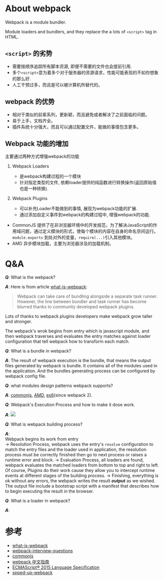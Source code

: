 
# About webpack
Webpack is a module bundler.

Module loaders and bundlers, and they replace the a lots of `<script>` tag in HTML.

## `<script>` 的劣势

* 需要按顺序追踪所有脚本资源, 即便不需要的文件也会提前引用.
* 多个`<script>`意为着多个对于服务器的资源请求，性能可能表现的不如你想象的那么好.
* 人工干预过多，而且是可以被计算机所替代的。

## webpack 的优势

* 相对于类似的前辈系列，更新颖，而且避免或者解决了之前面临的问题。
* 易于上手，文档齐全。
* 插件系统十分强大，而且可以通过配置文件，能做的事情包含更多。

## Webpack 功能的增加
主要通过两种方式增强webpack的功能

1. Webpack Loaders
    - 是webpack构建过程的一个模块
    - 针对指定类型的文件, 依赖loader提供的纯函数进行转换操作(返回原始值也是一种转换).

2. Webpack Plugins
    - 可以补充Loader不能做到的事情, 展现为webpack功能的扩展.
    - 通过添加自定义事件到webpack的构建过程中, 增强webpack的功能.

* CommonJS 提供了在非浏览器环境中的开发规范，为了解决JavaScript的作用域问题，通过定义模块的形式，使每个模块的内容在自身的命名空间运行。`module.exports` 到处对外的变量，`require(...)`引入其他模块。
* AMD 异步模块加载，主要为浏览器涉及的加载机制。

# Q&A
***Q***: What is the webpack?

***A***: Here is from article [what-is-webpack](https://survivejs.com/webpack/what-is-webpack/):
> Webpack can take care of bundling alongside a separate task runner. However, the line between bundler and task runner has become blurred thanks to community developed webpack plugins.

Lots of thanks to webpack plugins developers make webpack grow taller and stronger.

The webpack's wrok begins from entry which is javascript module, and then webpack traverses and evaluates the entry matches against loader configuration that tell webpack how to transform each match.

***Q***: What is a bundle in webpack?

***A***: The result of webpack execution is the bundle, that means the output files generated by webpack is bundle. It contains all of the modules used in the application. And the bundles generating process can be configured by webpack config file.

***Q***: what modules design patterns webpack supports?

***A***: [commonjs](http://www.commonjs.org/), [AMD](https://github.com/amdjs/amdjs-api/blob/master/AMD.md), [es6](https://www.tutorialspoint.com/es6/es6_quick_guide.htm)(since webpack 2).

***Q***: Webpack's Execution Process and how to make it dose work.

***A***: ![](https://survivejs.com/538c4af0d21e375d6d252d38cbb8a993.png)

***Q***: What is webpack building process?

***A***:\
Webpack begins its work from entry\
-> Resolution Process, webpack uses the entry's `resolve` configuration to match the entry files and the loader used in application, the resolution process must be correctly finished then go to next process or raises a runtime error and block.
-> Evaluation Process, all loaders are found, webpack evaluates the matched loaders from bottom to top and right to left. Of course, Plugins do their work cause they allow you to intercept runtime events at different stages of the building process.
-> Finishing, everything is ok without any errors, the webpack writes the result ***output*** as we wished. The output file include a bootstrap script with a manifest that describes how to begin executing the result in the browser.

***Q***: What is a loader in webpack?

***A***:

# 参考
* [what-is-webpack](https://survivejs.com/webpack/what-is-webpack/)
* [webpack-interview-questions](https://github.com/styopdev/webpack-interview-questions/blob/master/answers.md)
* [commonjs](https://requirejs.org/docs/commonjs.html)
* [webpack 中文指南](https://zhaoda.net/webpack-handbook/module-system.html)
* [ECMAScript® 2015 Language Specification](https://www.ecma-international.org/ecma-262/6.0/)
* [spped-up-webpack](https://medium.com/onfido-tech/speed-up-webpack-ff53c494b89c)

